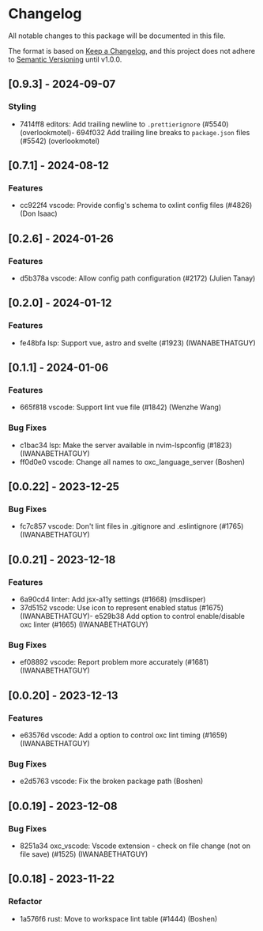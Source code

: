 # Changelog

All notable changes to this package will be documented in this file.

The format is based on [Keep a Changelog](https://keepachangelog.com/en/1.0.0/),
and this project does not adhere to
[Semantic Versioning](https://semver.org/spec/v2.0.0.html) until v1.0.0.

## [0.9.3] - 2024-09-07

### Styling

-   7414ff8 editors: Add trailing newline to `.prettierignore` (#5540)
    (overlookmotel)- 694f032 Add trailing line breaks to `package.json` files
    (#5542) (overlookmotel)

## [0.7.1] - 2024-08-12

### Features

-   cc922f4 vscode: Provide config's schema to oxlint config files (#4826) (Don
    Isaac)

## [0.2.6] - 2024-01-26

### Features

-   d5b378a vscode: Allow config path configuration (#2172) (Julien Tanay)

## [0.2.0] - 2024-01-12

### Features

-   fe48bfa lsp: Support vue, astro and svelte (#1923) (IWANABETHATGUY)

## [0.1.1] - 2024-01-06

### Features

-   665f818 vscode: Support lint vue file (#1842) (Wenzhe Wang)

### Bug Fixes

-   c1bac34 lsp: Make the server available in nvim-lspconfig (#1823)
    (IWANABETHATGUY)
-   ff0d0e0 vscode: Change all names to oxc_language_server (Boshen)

## [0.0.22] - 2023-12-25

### Bug Fixes

-   fc7c857 vscode: Don't lint files in .gitignore and .eslintignore (#1765)
    (IWANABETHATGUY)

## [0.0.21] - 2023-12-18

### Features

-   6a90cd4 linter: Add jsx-a11y settings (#1668) (msdlisper)
-   37d5152 vscode: Use icon to represent enabled status (#1675)
    (IWANABETHATGUY)- e529b38 Add option to control enable/disable oxc linter
    (#1665) (IWANABETHATGUY)

### Bug Fixes

-   ef08892 vscode: Report problem more accurately (#1681) (IWANABETHATGUY)

## [0.0.20] - 2023-12-13

### Features

-   e63576d vscode: Add a option to control oxc lint timing (#1659)
    (IWANABETHATGUY)

### Bug Fixes

-   e2d5763 vscode: Fix the broken package path (Boshen)

## [0.0.19] - 2023-12-08

### Bug Fixes

-   8251a34 oxc_vscode: Vscode extension - check on file change (not on file
    save) (#1525) (IWANABETHATGUY)

## [0.0.18] - 2023-11-22

### Refactor

-   1a576f6 rust: Move to workspace lint table (#1444) (Boshen)
